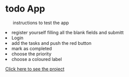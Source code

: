 <h1> todo App </h1>

<ul>instructions to test the app</ul>
    <li> register yourself filling all the blank fields and submitt</li>
    <li> Login </li>
    <li>add the tasks and push the red button</li>
    <li>mark as completed</li>
    <li>choose the priority</li>
    <li>choose a coloured label</li>
    
  <a href=" http://localhost:5173/" >Click here to see the project</a>
    
    
    

